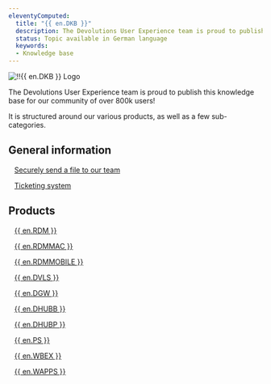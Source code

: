 ```yaml
---
eleventyComputed:
  title: "{{ en.DKB }}"
  description: The Devolutions User Experience team is proud to publish this knowledge base for our community of over 800k users!
  status: Topic available in German language
  keywords:
  - Knowledge base
---
```

![!!{{ en.DKB }} Logo](https://cdnweb.devolutions.net/images/projects/knowledge-base/logos/knowledge-base-color-shadow.svg)

The Devolutions User Experience team is proud to publish this knowledge base for our community of over 800k users!

It is structured around our various products, as well as a few sub-categories.

## General information

&nbsp; &nbsp;[Securely send a file to our team](/kb/devolutions-customer-success/securely-send-file/)

&nbsp; &nbsp;[Ticketing system](/kb/devolutions-customer-success/ticketing-system/)

## Products

&nbsp; &nbsp;[{{ en.RDM }}](/kb/remote-desktop-manager/)

&nbsp; &nbsp;[{{ en.RDMMAC }}](/kb/remote-desktop-manager-macos/)

&nbsp; &nbsp;[{{ en.RDMMOBILE }}](/kb/remote-desktop-manager-mobile/)

&nbsp; &nbsp;[{{ en.DVLS }}](/kb/devolutions-server/)

&nbsp; &nbsp;[{{ en.DGW }}](/kb/devolutions-gateway/)

&nbsp; &nbsp;[{{ en.DHUBB }}](/kb/hub-business/)

&nbsp; &nbsp;[{{ en.DHUBP }}](/kb/hub-personal/)

&nbsp; &nbsp;[{{ en.PS }}](/kb/devolutions-powershell/)

&nbsp; &nbsp;[{{ en.WBEX }}](/kb/workspace-browser-extension/)

&nbsp; &nbsp;[{{ en.WAPPS }}](/kb/devolutions-workspace/)
